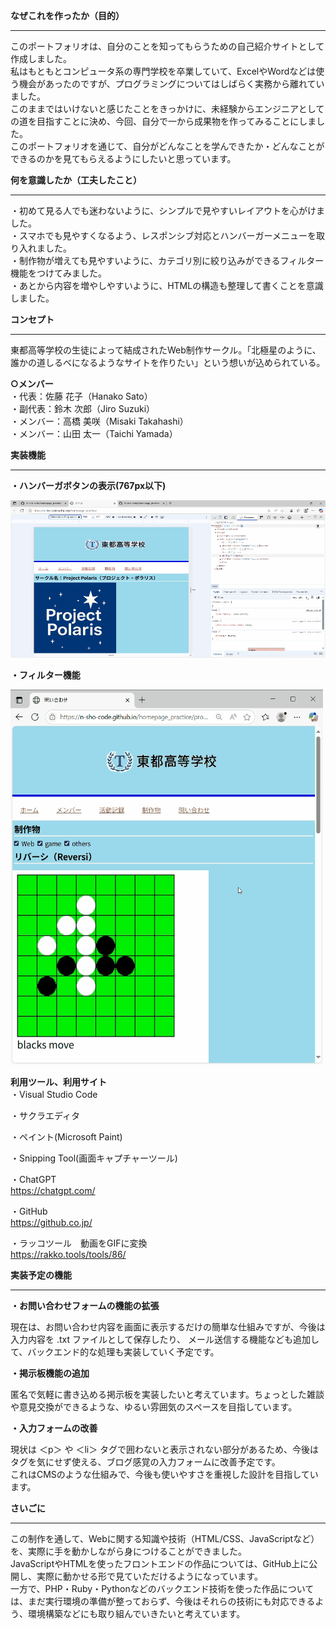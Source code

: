 
**なぜこれを作ったか（目的）**  
***
このポートフォリオは、自分のことを知ってもらうための自己紹介サイトとして作成しました。  
私はもともとコンピュータ系の専門学校を卒業していて、ExcelやWordなどは使う機会があったのですが、プログラミングについてはしばらく実務から離れていました。  
このままではいけないと感じたことをきっかけに、未経験からエンジニアとしての道を目指すことに決め、今回、自分で一から成果物を作ってみることにしました。  
このポートフォリオを通じて、自分がどんなことを学んできたか・どんなことができるのかを見てもらえるようにしたいと思っています。

**何を意識したか（工夫したこと）** 
***
・初めて見る人でも迷わないように、シンプルで見やすいレイアウトを心がけました。  
・スマホでも見やすくなるよう、レスポンシブ対応とハンバーガーメニューを取り入れました。  
・制作物が増えても見やすいように、カテゴリ別に絞り込みができるフィルター機能をつけてみました。  
・あとから内容を増やしやすいように、HTMLの構造も整理して書くことを意識しました。  

**コンセプト**  
***  
東都高等学校の生徒によって結成されたWeb制作サークル。「北極星のように、誰かの道しるべになるようなサイトを作りたい」という想いが込められている。  

**○メンバー**  
・代表：佐藤 花子（Hanako Sato）  
・副代表：鈴木 次郎（Jiro Suzuki）  
・メンバー：高橋 美咲（Misaki Takahashi）  
・メンバー：山田 太一（Taichi Yamada）  

**実装機能**
***
**・ハンバーガボタンの表示(767px以下)**  

![Hamburger button](https://github.com/N-sho-code/homepage_practice/blob/main/images/Hamburger%20button.gif)  

**・フィルター機能**  

![Filter_function](https://github.com/N-sho-code/homepage_practice/blob/main/images/Filter_function.gif)  


**利用ツール、利用サイト**  
・Visual Studio Code  

・サクラエディタ  

・ペイント(Microsoft Paint)  

・Snipping Tool(画面キャプチャーツール)  

・ChatGPT  
https://chatgpt.com/  

・GitHub  
https://github.co.jp/

・ラッコツール　動画をGIFに変換    
https://rakko.tools/tools/86/

**実装予定の機能**  
***
**・お問い合わせフォームの機能の拡張**

現在は、お問い合わせ内容を画面に表示するだけの簡単な仕組みですが、今後は入力内容を .txt ファイルとして保存したり、
メール送信する機能なども追加して、バックエンド的な処理も実装していく予定です。  

**・掲示板機能の追加**

匿名で気軽に書き込める掲示板を実装したいと考えています。ちょっとした雑談や意見交換ができるような、ゆるい雰囲気のスペースを目指しています。

**・入力フォームの改善**

現状は ＜p＞ や ＜li＞ タグで囲わないと表示されない部分があるため、今後はタグを気にせず使える、ブログ感覚の入力フォームに改善予定です。  
これはCMSのような仕組みで、今後も使いやすさを重視した設計を目指しています。  

**さいごに**  
***
この制作を通して、Webに関する知識や技術（HTML/CSS、JavaScriptなど）を、実際に手を動かしながら身につけることができました。  
JavaScriptやHTMLを使ったフロントエンドの作品については、GitHub上に公開し、実際に動かせる形で見ていただけるようになっています。  
一方で、PHP・Ruby・Pythonなどのバックエンド技術を使った作品については、まだ実行環境の準備が整っておらず、今後はそれらの技術にも対応できるよう、環境構築などにも取り組んでいきたいと考えています。  





